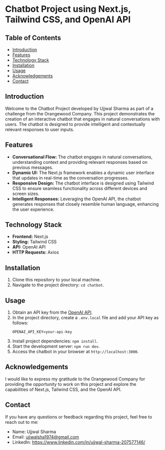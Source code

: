 # Chatbot Project using Next.js, Tailwind CSS, and OpenAI API



## Table of Contents

- [Introduction](#introduction)
- [Features](#features)
- [Technology Stack](#technology-stack)
- [Installation](#installation)
- [Usage](#usage)
- [Acknowledgements](#acknowledgements)
- [Contact](#contact)

## Introduction

Welcome to the Chatbot Project developed by Ujjwal Sharma as part of a challenge from the Orangewood Company. This project demonstrates the creation of an interactive chatbot that engages in natural conversations with users. The chatbot is designed to provide intelligent and contextually relevant responses to user inputs.

## Features

- **Conversational Flow:** The chatbot engages in natural conversations, understanding context and providing relevant responses based on previous messages.
- **Dynamic UI:** The Next.js framework enables a dynamic user interface that updates in real-time as the conversation progresses.
- **Responsive Design:** The chatbot interface is designed using Tailwind CSS to ensure seamless functionality across different devices and screen sizes.
- **Intelligent Responses:** Leveraging the OpenAI API, the chatbot generates responses that closely resemble human language, enhancing the user experience.

## Technology Stack

- **Frontend:** Next.js
- **Styling:** Tailwind CSS
- **API:** OpenAI API
- **HTTP Requests:** Axios

## Installation

1. Clone this repository to your local machine.
2. Navigate to the project directory: `cd chatbot`.

## Usage

1. Obtain an API key from the [OpenAI API](https://beta.openai.com/signup/).
2. In the project directory, create a `.env.local` file and add your API key as follows:
   ```
   OPENAI_API_KEY=your-api-key
   ```
3. Install project dependencies: `npm install`.
4. Start the development server: `npm run dev`.
5. Access the chatbot in your browser at `http://localhost:3000`.

## Acknowledgements

I would like to express my gratitude to the Orangewood Company for providing the opportunity to work on this project and explore the capabilities of Next.js, Tailwind CSS, and the OpenAI API.

## Contact

If you have any questions or feedback regarding this project, feel free to reach out to me:

- Name: Ujjwal Sharma
- Email: ujjwalsha1974@gmail.com
- LinkedIn: https://www.linkedin.com/in/ujjwal-sharma-207577146/
